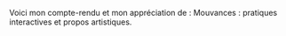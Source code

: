 Voici mon compte-rendu et mon appréciation de : Mouvances : pratiques interactives et propos artistiques.
